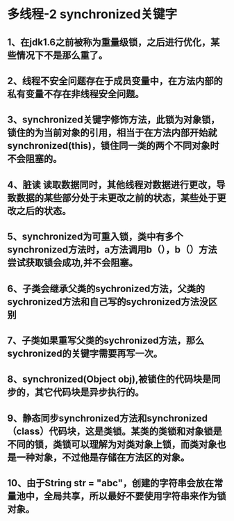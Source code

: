 # 多线程-2 synchronized关键字
## 1、在jdk1.6之前被称为重量级锁，之后进行优化，某些情况下不是那么重了。
## 2、线程不安全问题存在于成员变量中，在方法内部的私有变量不存在非线程安全问题。
## 3、synchronized关键字修饰方法，此锁为对象锁，锁住的为当前对象的引用，相当于在方法内部开始就 synchronized(this)，锁住同一类的两个不同对象时不会阻塞的。
## 4、脏读 读取数据同时，其他线程对数据进行更改，导致数据的某些部分处于未更改之前的状态，某些处于更改之后的状态。
## 5、synchronized为可重入锁，类中有多个synchronized方法时，a方法调用b（），b（）方法尝试获取锁会成功,并不会阻塞。
## 6、子类会继承父类的sychronized方法，父类的sychronized方法和自己写的sychronized方法没区别
## 7、子类如果重写父类的sychronized方法，那么sychronized的关键字需要再写一次。
## 8、synchronized(Object obj),被锁住的代码块是同步的，其它代码块是异步执行的。
## 9、静态同步synchronized方法和synchronized（class）代码块，这是类锁。某类的类锁和对象锁是不同的锁，类锁可以理解为对类对象上锁，而类对象也是一种对象，不过他是存储在方法区的对象。
## 10、由于String str = "abc"，创建的字符串会放在常量池中，全局共享，所以最好不要使用字符串来作为锁对象。